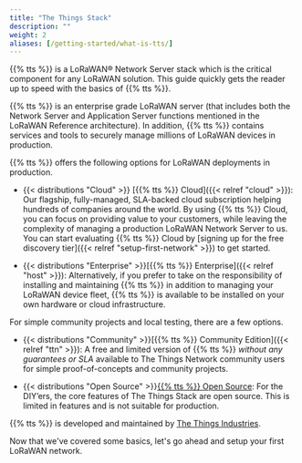 ```yaml
---
title: "The Things Stack"
description: ""
weight: 2
aliases: [/getting-started/what-is-tts/]
---
```


{{% tts %}} is a LoRaWAN® Network Server stack which is the critical component for any LoRaWAN solution. This guide quickly gets the reader up to speed with the basics of {{% tts %}}.

<!--more-->

{{% tts %}} is an enterprise grade LoRaWAN server (that includes both the Network Server and Application Server functions mentioned in the LoRaWAN Reference architecture). In addition, {{% tts %}} contains services and tools to securely manage millions of LoRaWAN devices in production.

{{% tts %}} offers the following options for LoRaWAN deployments in production.

- {{< distributions "Cloud" >}} [{{% tts %}} Cloud]({{< relref "cloud" >}}): Our flagship, fully-managed, SLA-backed cloud subscription helping hundreds of companies around the world.
By using {{% tts %}} Cloud, you can focus on providing value to your customers, while leaving the complexity of managing a production LoRaWAN Network Server to us. You can start evaluating {{% tts %}} Cloud by [signing up for the free discovery tier]({{< relref "setup-first-network" >}}) to get started.

- {{< distributions "Enterprise" >}}[{{% tts %}} Enterprise]({{< relref "host" >}}): Alternatively, if you prefer to take on the responsibility of installing and maintaining {{% tts %}} in addition to managing your LoRaWAN device fleet, {{% tts %}} is available to be installed on your own hardware or cloud infrastructure.

For simple community projects and local testing, there are a few options.

- {{< distributions "Community" >}}[{{% tts %}} Community Edition]({{< relref "ttn" >}}): A free and limited version of {{% tts %}} _without any guarantees or SLA_ available to The Things Network community users for simple proof-of-concepts and community projects.

- {{< distributions "Open Source" >}}[{{% tts %}} Open Source](https://github.com/thethingsnetwork/lorawan-stack): For the DIY’ers, the core features of The Things Stack are open source. This is limited in features and is not suitable for production.

{{% tts %}} is developed and maintained by [The Things Industries](https://thethingsindustries.com/).

Now that we've covered some basics, let's go ahead and setup your first LoRaWAN network.

